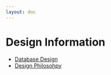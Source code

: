 ```yaml
---
layout: doc
---
```


# Design Information

* [Database Design](https://github.com/slusarz/dovecot-fts-flatcurve/blob/4e342b8fdd6379ffc3affc48e613caaff86695c7/src/fts-backend-flatcurve-xapian.cpp#LL25C1-L52C34)
* [Design Philosohpy](https://github.com/slusarz/dovecot-fts-flatcurve/issues/4#issuecomment-902425597)

